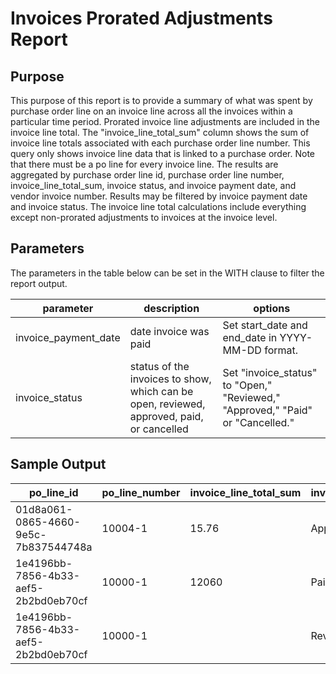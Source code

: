# Invoices Prorated Adjustments Report

## Purpose

This purpose of this report is to provide a summary of what was spent by purchase order line on an invoice line across all the invoices within a particular time period. Prorated invoice line adjustments are included in the invoice line total. The "invoice_line_total_sum" column shows the sum of invoice line totals associated with each purchase order line number. This query only shows invoice line data that is linked to a purchase order. Note that there must be a po line for every invoice line. The results are aggregated by purchase order line id, purchase order line number, invoice_line_total_sum, invoice status, and invoice payment date, and vendor invoice number. Results may be filtered by invoice payment date and invoice status. The invoice line total calculations include everything except non-prorated adjustments to invoices at the invoice level.

## Parameters

The parameters in the table below can be set in the WITH clause to filter the report output.

| parameter | description | options |
| --- | --- | --- |
| invoice\_payment\_date | date invoice was paid | Set start\_date and end\_date in YYYY-MM-DD format. |
| invoice\_status | status of the invoices to show, which can be open, reviewed, approved, paid, or cancelled | Set &quot;invoice\_status&quot; to &quot;Open,&quot; &quot;Reviewed,&quot; &quot;Approved,&quot; &quot;Paid&quot; or &quot;Cancelled.&quot; |


## Sample Output

| po\_line\_id                         | po\_line\_number | invoice\_line\_total\_sum | invoice\_status | invoice\_payment\_date | vendor\_invoice\_number |
| ------------------------------------ | ---------------- | ------------------------- | --------------- | ---------------------- | ----------------------- |
| 01d8a061-0865-4660-9e5c-7b837544748a | 10004-1          | 15.76                     | Approved        |                        | test1                   |
| 1e4196bb-7856-4b33-aef5-2b2bd0eb70cf | 10000-1          | 12060                     | Paid            | 2/18/2021              | BMJ 2018                |
| 1e4196bb-7856-4b33-aef5-2b2bd0eb70cf | 10000-1          |                           | Reviewed        |                        | BMJ 2019                |

